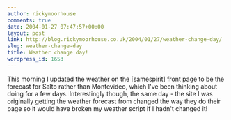 ```yaml
---
author: rickymoorhouse
comments: true
date: 2004-01-27 07:47:57+00:00
layout: post
link: http://blog.rickymoorhouse.co.uk/2004/01/27/weather-change-day/
slug: weather-change-day
title: Weather change day!
wordpress_id: 1653
---
```


This morning I updated the weather on the [samespirit] front page to be the forecast for Salto rather than Montevideo, which I've been thinking about doing for a few days. Interestingly though, the same day - the site I was originally getting the weather forecast from changed the way they do their page so it would have broken my weather script if I hadn't changed it!
